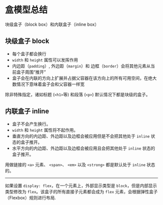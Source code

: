 # 盒模型总结

块级盒子（block box）和内联盒子（inline box）

## 块级盒子 block

- 每个盒子都会换行
- `width` 和 `height` 属性可以发挥作用
- 内边距（`padding`）, 外边距（`margin`）和 边框（`border`）会将其他元素从当前盒子周围“推开”
- 盒子会在内联的方向上扩展并占据父容器在该方向上的所有可用空间，在绝大数情况下意味着盒子会和父容器一样宽

除非特殊指定，诸如标题 (`<h1>`等) 和段落 (`<p>`) 默认情况下都是块级的盒子。

## 内联盒子 inline

- 盒子不会产生换行。
- `width` 和 `height` 属性将不起作用。
- 垂直方向的内边距、外边距以及边框会被应用但是不会把其他处于 `inline` 状态的盒子推开。
- 水平方向的内边距、外边距以及边框会被应用且会把其他处于 `inline` 状态的盒子推开。

用做链接的 `<a>` 元素、 `<span>`、 `<em>` 以及 `<strong>` 都是默认处于 `inline` 状态的。

---

如果设置 `display: flex`，在一个元素上，外部显示类型是 `block`，但是内部显示类型修改为 `flex`。该盒子的所有直接子元素都会成为 `flex` 元素，会根据弹性盒子（Flexbox）规则进行布局.

